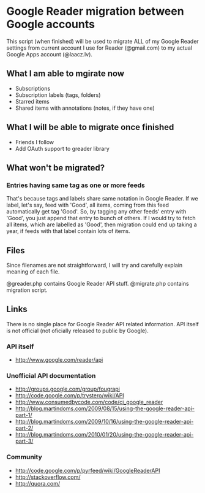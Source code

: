 Google Reader migration between Google accounts
===============================================

This script (when finished) will be used to migrate ALL of my Google Reader
settings from current account I use for Reader (@gmail.com) to my actual
Google Apps account (@laacz.lv).

What I am able to mgirate now
-----------------------------

* Subscriptions
* Subscription labels (tags, folders)
* Starred items
* Shared items with annotations (notes, if they have one)

What I will be able to migrate once finished
--------------------------------------------

* Friends I follow
* Add OAuth support to greader library

What won't be migrated?
-----------------------

### Entries having same tag as one or more feeds

That's because tags and labels share same notation in Google Reader. If we
label, let's say, feed with 'Good', all items, coming from this feed automatically
get tag 'Good'. So, by tagging any other feeds' entry with 'Good', you just
append that entry to bunch of others. If I would try to fetch all items, which
are labelled as 'Good', then migration could end up taking a year, if feeds
with that label contain lots of items.

Files
-----

Since filenames are not straightforward, I will try and carefully explain
meaning of each file.

@greader.php contains Google Reader API stuff.
@migrate.php contains migration script.

Links
-----

There is no single place for Google Reader API related information. API itself
is not official (not oficially released to public by Google).

### API itself

* http://www.google.com/reader/api

### Unofficial API documentation

* http://groups.google.com/group/fougrapi
* http://code.google.com/p/trystero/wiki/API
* http://www.consumedbycode.com/code/ci_google_reader
* http://blog.martindoms.com/2009/08/15/using-the-google-reader-api-part-1/
* http://blog.martindoms.com/2009/10/16/using-the-google-reader-api-part-2/
* http://blog.martindoms.com/2010/01/20/using-the-google-reader-api-part-3/

### Community

* http://code.google.com/p/pyrfeed/wiki/GoogleReaderAPI
* http://stackoverflow.com/
* http://quora.com/
